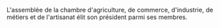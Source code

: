 L'assemblée de la chambre d'agriculture, de commerce, d'industrie, de métiers et de l'artisanat élit son président parmi ses membres.

